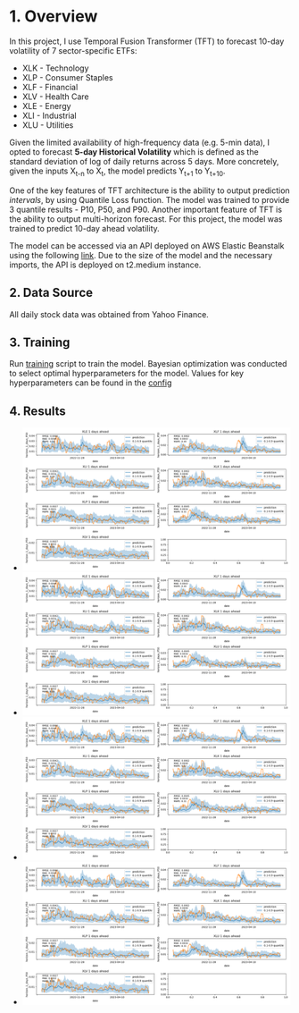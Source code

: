 # 1. Overview

In this project, I use Temporal Fusion Transformer (TFT) to forecast 10-day volatility of 7 sector-specific ETFs:

 - XLK - Technology
 - XLP - Consumer Staples
 - XLF - Financial
 - XLV - Health Care
 - XLE - Energy
 - XLI - Industrial
 - XLU - Utilities

Given the limited availability of high-frequency data (e.g. 5-min data), I opted to forecast **5-day Historical Volatility** which is defined as the standard deviation of log of daily returns across 5 days. More concretely, given the inputs X<sub>t-n</sub> to X<sub>t</sub>, the model predicts Y<sub>t+1</sub> to Y<sub>t+10</sub>. 

One of the key features of TFT architecture is the ability to output prediction *intervals*, by using Quantile Loss function. The model was trained to provide 3 quantile results - P10, P50, and P90. Another important feature of TFT is the ability to output multi-horizon forecast. For this project, the model was trained to predict 10-day ahead volatility.


The model can be accessed via an API deployed on AWS Elastic Beanstalk using the following [link](http://pytorch-final-env.eba-zbppsjpu.us-east-1.elasticbeanstalk.com/predict). Due to the size of the model and the necessary imports, the API is deployed on t2.medium instance.

 ## 2. Data Source

 All daily stock data was obtained from Yahoo Finance.

 ## 3. Training

Run [training](training/training.py) script to train the model. 
Bayesian optimization was conducted to select optimal hyperparameters for the model. Values for key hyperparameters can be found in the [config](training/config.py) 

## 4. Results

- ![1 day ahead predictions](img/results_over_time_1_days_ahead.png)
- ![3 day ahead predictions](img/results_over_time_1_days_ahead.png) 
- ![7 day ahead predictions](img/results_over_time_1_days_ahead.png) 
- ![10 day ahead predictions](img/results_over_time_1_days_ahead.png?raw=True) 


